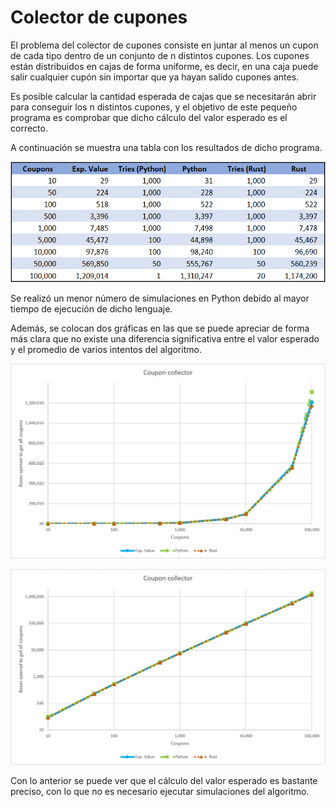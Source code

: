 # Colector de cupones

El problema del colector de cupones consiste en juntar al menos un cupon de cada tipo dentro de un conjunto de n distintos cupones. Los cupones están distribuidos en cajas de forma uniforme, es decir, en una caja puede salir cualquier cupón sin importar que ya hayan salido cupones antes.

Es posible calcular la cantidad esperada de cajas que se necesitarán abrir para conseguir los n distintos cupones, y el objetivo de este pequeño programa es comprobar que dicho cálculo del valor esperado es el correcto.

A continuación se muestra una tabla con los resultados de dicho programa.

![table](collectortable.png)

Se realizó un menor número de simulaciones en Python debido al mayor tiempo de ejecución de dicho lenguaje.

Además, se colocan dos gráficas en las que se puede apreciar de forma más clara que no existe una diferencia significativa entre el valor esperado y el promedio de varios intentos del algoritmo.

![lingraph](collectorlin.png)

![loggraph](collectorlog.png)

Con lo anterior se puede ver que el cálculo del valor esperado es bastante preciso, con lo que no es necesario ejecutar simulaciones del algoritmo.
